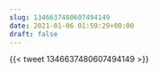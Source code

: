```yaml
---
slug: 1346637480607494149
date: 2021-01-06 01:59:29+00:00
draft: false
---
```


{{< tweet 1346637480607494149 >}}
